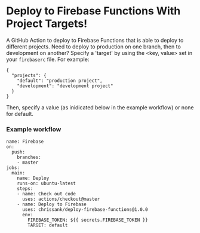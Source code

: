 # Deploy to Firebase Functions With Project Targets!

A GitHub Action to deploy to Firebase Functions that is able to deploy to different projects.  Need to deploy to production on one branch, then to development on another? Specify a 'target' by using the <key, value> set in your `firebaserc` file. For example:

```
{
  "projects": {
    "default": "production project",
    "development": "development project"
  }
}
```

Then, specify a value (as inidicated below in the example workflow) or none for default.

### Example workflow

```
name: Firebase
on:
  push:
    branches:
    - master
jobs:
  main:
    name: Deploy
    runs-on: ubuntu-latest
    steps:
    - name: Check out code
      uses: actions/checkout@master
    - name: Deploy to Firebase
      uses: chrissank/deploy-firebase-functions@1.0.0
      env:
        FIREBASE_TOKEN: ${{ secrets.FIREBASE_TOKEN }}
        TARGET: default
```
